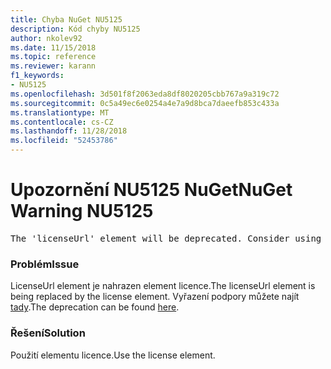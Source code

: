 ```yaml
---
title: Chyba NuGet NU5125
description: Kód chyby NU5125
author: nkolev92
ms.date: 11/15/2018
ms.topic: reference
ms.reviewer: karann
f1_keywords:
- NU5125
ms.openlocfilehash: 3d501f8f2063eda8df8020205cbb767a9a319c72
ms.sourcegitcommit: 0c5a49ec6e0254a4e7a9d8bca7daeefb853c433a
ms.translationtype: MT
ms.contentlocale: cs-CZ
ms.lasthandoff: 11/28/2018
ms.locfileid: "52453786"
---
```

# <a name="nuget-warning-nu5125"></a><span data-ttu-id="584fb-103">Upozornění NU5125 NuGet</span><span class="sxs-lookup"><span data-stu-id="584fb-103">NuGet Warning NU5125</span></span>
<pre>The 'licenseUrl' element will be deprecated. Consider using the 'license' element instead.</pre>

### <a name="issue"></a><span data-ttu-id="584fb-104">Problém</span><span class="sxs-lookup"><span data-stu-id="584fb-104">Issue</span></span>

<span data-ttu-id="584fb-105">LicenseUrl element je nahrazen element licence.</span><span class="sxs-lookup"><span data-stu-id="584fb-105">The licenseUrl element is being replaced by the license element.</span></span> <span data-ttu-id="584fb-106">Vyřazení podpory můžete najít [tady](https://github.com/NuGet/Home/issues/4628).</span><span class="sxs-lookup"><span data-stu-id="584fb-106">The deprecation can be found [here](https://github.com/NuGet/Home/issues/4628).</span></span>

### <a name="solution"></a><span data-ttu-id="584fb-107">Řešení</span><span class="sxs-lookup"><span data-stu-id="584fb-107">Solution</span></span>

<span data-ttu-id="584fb-108">Použití elementu licence.</span><span class="sxs-lookup"><span data-stu-id="584fb-108">Use the license element.</span></span>